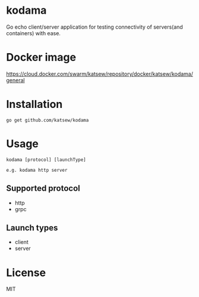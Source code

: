 # kodama

Go echo client/server application for testing connectivity of servers(and containers) with ease.

# Docker image

https://cloud.docker.com/swarm/katsew/repository/docker/katsew/kodama/general

# Installation

```
go get github.com/katsew/kodama
```

# Usage

```
kodama [protocol] [launchType]

e.g. kodama http server
```

## Supported protocol

- http
- grpc

## Launch types

- client
- server

# License

MIT
